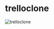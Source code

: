 ﻿# trelloclone
![trelloclone](https://user-images.githubusercontent.com/69381203/152678131-a203ac1b-1dda-4401-869a-b94262f4b231.gif)
